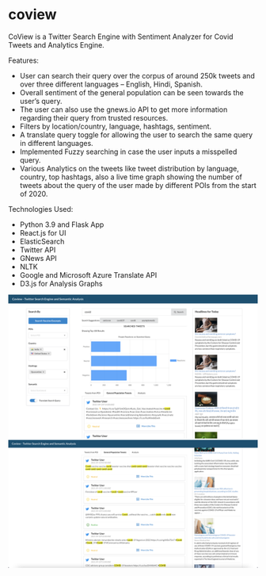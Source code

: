 # coview
CoView is a Twitter Search Engine with Sentiment Analyzer for Covid Tweets and Analytics Engine.

Features:
- User can search their query over the corpus of around 250k tweets and over three different languages – English, Hindi, Spanish.
- Overall sentiment of the general population can be seen towards the user’s query.
- The user can also use the gnews.io API to get more information regarding their query from trusted resources.
- Filters by location/country, language, hashtags, sentiment.
- A translate query toggle for allowing the user to search the same query in different languages.
- Implemented Fuzzy searching in case the user inputs a misspelled query.
- Various Analytics on the tweets like tweet distribution by language, country, top hashtags, also a live time graph showing the number of tweets about the query of the user made by different POIs from the start of 2020.

Technologies Used:
- Python 3.9 and Flask App
- React.js for UI
- ElasticSearch 
- Twitter API
- GNews API
- NLTK
- Google and Microsoft Azure Translate API
- D3.js for Analysis Graphs

![Screenshot2](resources/screenshot2.png)
![Screenshot1](resources/screenshot1.png)
